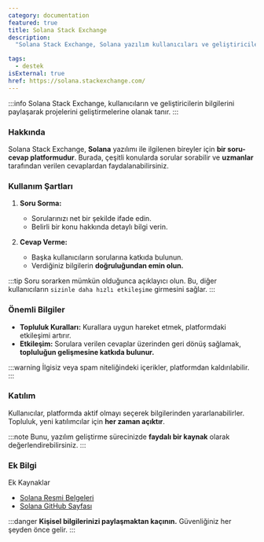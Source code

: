 ```yaml
---
category: documentation
featured: true
title: Solana Stack Exchange
description:
  "Solana Stack Exchange, Solana yazılım kullanıcıları ve geliştiricileri için bir soru-cevap sitesidir."

tags:
  - destek
isExternal: true
href: https://solana.stackexchange.com/
---
```


:::info
Solana Stack Exchange, kullanıcıların ve geliştiricilerin bilgilerini paylaşarak projelerini geliştirmelerine olanak tanır.
:::

### Hakkında

Solana Stack Exchange, **Solana** yazılımı ile ilgilenen bireyler için **bir soru-cevap platformudur**. Burada, çeşitli konularda sorular sorabilir ve **uzmanlar** tarafından verilen cevaplardan faydalanabilirsiniz.

### Kullanım Şartları

1. **Soru Sorma:** 
   - Sorularınızı net bir şekilde ifade edin.
   - Belirli bir konu hakkında detaylı bilgi verin.

2. **Cevap Verme:** 
   - Başka kullanıcıların sorularına katkıda bulunun.
   - Verdiğiniz bilgilerin **doğruluğundan emin olun.**

:::tip
Soru sorarken mümkün olduğunca açıklayıcı olun. Bu, diğer kullanıcıların `sizinle daha hızlı etkileşime` girmesini sağlar.
:::

### Önemli Bilgiler
- **Topluluk Kuralları:** Kurallara uygun hareket etmek, platformdaki etkileşimi artırır.
- **Etkileşim:** Sorulara verilen cevaplar üzerinden geri dönüş sağlamak, **topluluğun gelişmesine katkıda bulunur.**

:::warning
İlgisiz veya spam niteliğindeki içerikler, platformdan kaldırılabilir. 
:::

### Katılım

Kullanıcılar, platformda aktif olmayı seçerek bilgilerinden yararlanabilirler. Topluluk, yeni katılımcılar için **her zaman açıktır**.

:::note
Bunu, yazılım geliştirme sürecinizde **faydalı bir kaynak** olarak değerlendirebilirsiniz.
:::

### Ek Bilgi


 Ek Kaynaklar 
  
- [Solana Resmi Belgeleri](https://docs.solana.com/)
- [Solana GitHub Sayfası](https://github.com/solana-labs/solana)



:::danger
**Kişisel bilgilerinizi paylaşmaktan kaçının.** Güvenliğiniz her şeyden önce gelir.
:::